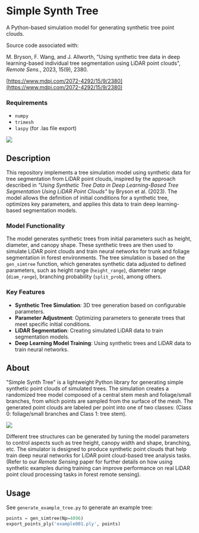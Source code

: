 # Simple Synth Tree

A Python-based simulation model for generating synthetic tree point clouds.

Source code associated with:

M. Bryson, F. Wang, and J. Allworth, "Using synthetic tree data in deep learning-based individual tree segmentation using LiDAR point clouds", *Remote Sens.*, 2023, 15(9), 2380.

[https://www.mdpi.com/2072-4292/15/9/2380](https://www.mdpi.com/2072-4292/15/9/2380)

### Requirements

- `numpy`
- `trimesh`
- `laspy` (for .las file export)

![](media/example_trees.png)

## Description

This repository implements a tree simulation model using synthetic data for tree segmentation from LiDAR point clouds, inspired by the approach described in *"Using Synthetic Tree Data in Deep Learning-Based Tree Segmentation Using LiDAR Point Clouds"* by Bryson et al. (2023). The model allows the definition of initial conditions for a synthetic tree, optimizes key parameters, and applies this data to train deep learning-based segmentation models.

### Model Functionality

The model generates synthetic trees from initial parameters such as height, diameter, and canopy shape. These synthetic trees are then used to simulate LiDAR point clouds and train neural networks for trunk and foliage segmentation in forest environments. The tree simulation is based on the `gen_simtree` function, which generates synthetic data adjusted to defined parameters, such as height range (`height_range`), diameter range (`diam_range`), branching probability (`split_prob`), among others.

### Key Features

- **Synthetic Tree Simulation**: 3D tree generation based on configurable parameters.
- **Parameter Adjustment**: Optimizing parameters to generate trees that meet specific initial conditions.
- **LiDAR Segmentation**: Creating simulated LiDAR data to train segmentation models.
- **Deep Learning Model Training**: Using synthetic trees and LiDAR data to train neural networks.

## About

"Simple Synth Tree" is a lightweight Python library for generating simple synthetic point clouds of simulated trees. The simulation creates a randomized tree model composed of a central stem mesh and foliage/small branches, from which points are sampled from the surface of the mesh. The generated point clouds are labeled per point into one of two classes: (Class 0: foliage/small branches and Class 1: tree stem).

![](media/process.png)

Different tree structures can be generated by tuning the model parameters to control aspects such as tree height, canopy width and shape, branching, etc. The simulator is designed to produce synthetic point clouds that help train deep neural networks for LiDAR point cloud-based tree analysis tasks. (Refer to our *Remote Sensing* paper for further details on how using synthetic examples during training can improve performance on real LiDAR point cloud processing tasks in forest remote sensing).

## Usage

See `generate_example_tree.py` to generate an example tree:

```python
points = gen_simtree(Np=4096)
export_points_ply('example001.ply', points)
